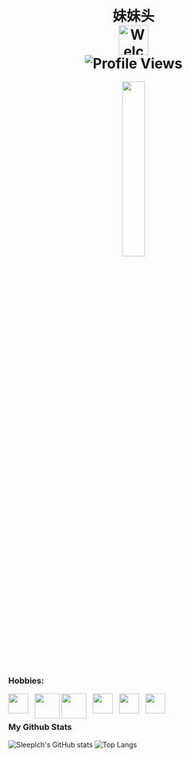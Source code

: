 <h1 align="center">
  妹妹头<br>
  <img alt="Welcome cutie emoji" width="60px" src="https://dodo.ac/np/images/8/86/Sasha_NH_Villager_Icon.png" />
  <div align="center">
    <img align="center" src="https://komarev.com/ghpvc/?username=sleeplch&label=Visitors&color=green&style=flat-square" alt="Profile Views">
  </div>
</h1>


<div align="center">
<img src="https://media1.tenor.com/m/dB_25Ft2lZkAAAAd/sasha-animal-crossing.gif" align="center" style="width: 30%" />
</div>  

### Hobbies:

<p>

<img align="left" width="40px" style="padding-right:10px;" src="https://encrypted-tbn0.gstatic.com/images?q=tbn:ANd9GcTrVrX0cU8VpMdYUmBXMuRvS7UkWDqJdCiK1g&s" />

<img align="left" width="50px" style="padding-right:1px;" src="https://encrypted-tbn0.gstatic.com/images?q=tbn:ANd9GcTrIcZ7MPh4LyS3VOYuJtvXixmnaVaM1ZNdmg&s" />

<img align="left" width="50px" style="padding-right:10px;" src="https://gw.alicdn.com/imgextra/i3/2218519722441/O1CN01buJc3v1Tu1o1vstTg_!!4611686018427386313-2-item_pic.png_.webp" />

<img align="left" width="40px" style="padding-right:10px;" src="https://www.3wen.com/userfiles/images/2020102615284215.jpg" />
          
<img align="left" width="40px" style="padding-right:10px;" src="https://ali-img.100520.com/app_logo/202426/a0727886ae5a40af32ec5e77239c2fd1.png" />
                  
<img align="left" width="40px" style="padding-right:10px;" src="https://dodo.ac/np/images/d/d7/Sasha%27s_Pic_PC_Texture.png" />

</p>

<br>
<br>

### My Github Stats
![Sleeplch's GitHub stats](https://github-readme-stats.vercel.app/api?username=sleeplch&show_icons=true&theme=transparent)
![Top Langs](https://github-readme-stats.vercel.app/api/top-langs/?username=sleeplch)

